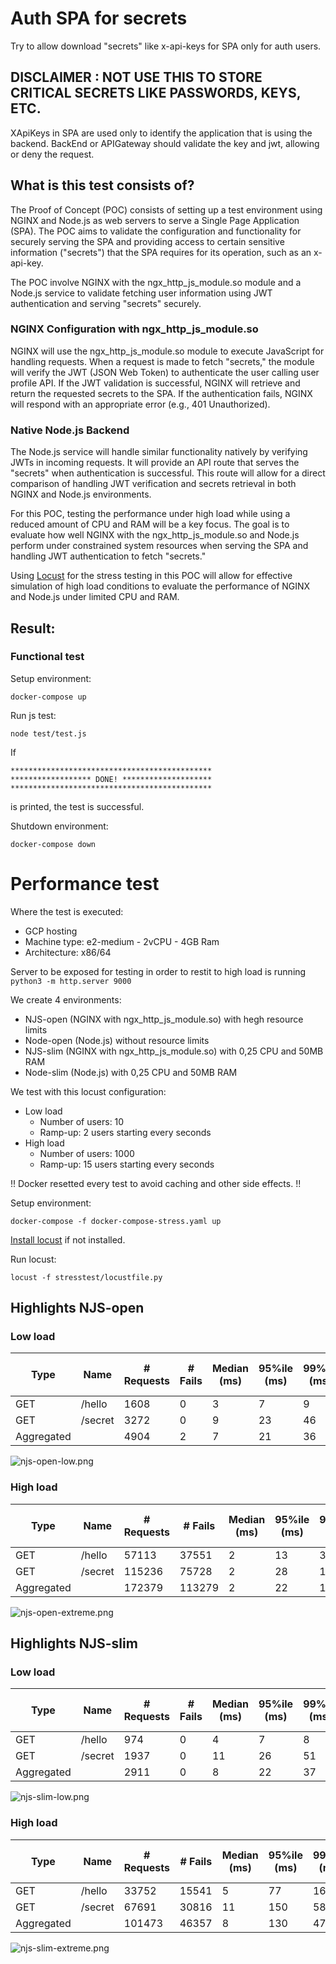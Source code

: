 # Auth SPA for secrets

Try to allow download "secrets" like x-api-keys for SPA only for auth users.

## DISCLAIMER : NOT USE THIS TO STORE CRITICAL SECRETS LIKE PASSWORDS, KEYS, ETC.
XApiKeys in SPA are used only to identify the application that is using the backend. 
BackEnd or APIGateway should validate the key and jwt, allowing or deny the request.


## What is this test consists of?

The Proof of Concept (POC) consists of setting up a test environment using NGINX and Node.js as web servers to serve a 
Single Page Application (SPA). 
The POC aims to validate the configuration and functionality for securely serving the SPA and providing access to certain
sensitive information ("secrets") that the SPA requires for its operation, such as an x-api-key.

The POC involve NGINX with the ngx_http_js_module.so module and a Node.js service to validate fetching 
user information using JWT authentication and serving "secrets" securely.

### NGINX Configuration with ngx_http_js_module.so
NGINX will use the ngx_http_js_module.so module to execute JavaScript for handling requests.
When a request is made to fetch "secrets," the module will verify the JWT (JSON Web Token) to authenticate the user calling user profile API.
If the JWT validation is successful, NGINX will retrieve and return the requested secrets to the SPA.
If the authentication fails, NGINX will respond with an appropriate error (e.g., 401 Unauthorized).

### Native Node.js Backend
The Node.js service will handle similar functionality natively by verifying JWTs in incoming requests.
It will provide an API route that serves the "secrets" when authentication is successful.
This route will allow for a direct comparison of handling JWT verification and secrets retrieval in both NGINX and Node.js environments.


For this POC, testing the performance under high load while using a reduced amount of CPU and RAM will be a key focus. 
The goal is to evaluate how well NGINX with the ngx_http_js_module.so and Node.js perform under constrained system 
resources when serving the SPA and handling JWT authentication to fetch "secrets."


Using [Locust](https://locust.io/) for the stress testing in this POC will allow for effective simulation of high load conditions 
to evaluate the performance of NGINX and Node.js under limited CPU and RAM.


## Result:

### Functional test

Setup environment:
```shell
docker-compose up
```

Run js test:
```shell
node test/test.js
```

If

    *********************************************
    ****************** DONE! ********************
    *********************************************

is printed, the test is successful.

Shutdown environment:
```shell
docker-compose down
```

# Performance test

Where the test is executed:
* GCP hosting
* Machine type: e2-medium - 2vCPU - 4GB Ram
* Architecture: x86/64

Server to be exposed for testing in order to restit to high load is running `python3 -m http.server 9000`


We create 4 environments:
* NJS-open (NGINX with ngx_http_js_module.so) with hegh resource limits
* Node-open (Node.js) without resource limits
* NJS-slim (NGINX with ngx_http_js_module.so) with 0,25 CPU and 50MB RAM
* Node-slim (Node.js) with 0,25 CPU and 50MB RAM

We test with this locust configuration:
* Low load
  * Number of users: 10
  * Ramp-up: 2 users starting every seconds 
* High load
  * Number of users: 1000
  * Ramp-up: 15 users starting every seconds

!! Docker resetted every test to avoid caching and other side effects. !!


Setup environment:
```shell
docker-compose -f docker-compose-stress.yaml up
```

[Install locust](https://docs.locust.io/en/stable/installation.html) if not installed.


Run locust:
```shell
locust -f stresstest/locustfile.py
```

## Highlights NJS-open

### Low load
| Type | Name             | # Requests | # Fails | Median (ms) | 95%ile (ms) | 99%ile (ms) | Average (ms) | Min (ms) | Max (ms) | Average size (bytes) | Current RPS | Current Failures/s |
|------|------------------|------------|---------|-------------|-------------|-------------|--------------|----------|----------|----------------------|-------------|---------------------|
| GET  | /hello           | 1608       | 0       | 3           | 7           | 9           | 3.73         | 1        | 34       | 0                    | 7.6         | 0                   |
| GET  | /secret          | 3272       | 0       | 9           | 23          | 46          | 13.11        | 3        | 1494     | 32                   | 14.1        | 0                   |
| Aggregated |            | 4904       | 2       | 7           | 21          | 36          | 10.14        | 1        | 1494     | 25.18                | 21.7        | 0                   |
![njs-open-low.png](imgs/njs-open-low.png)


### High load
| Type       | Name             | # Requests | # Fails | Median (ms) | 95%ile (ms) | 99%ile (ms) | Average (ms) | Min (ms) | Max (ms) | Average size (bytes) | Current RPS | Current Failures/s |
|------------|------------------|------------|---------|-------------|-------------|-------------|--------------|----------|----------|----------------------|-------------|---------------------|
| GET        | /hello           | 57113      | 37551   | 2           | 13          | 39          | 83.09        | 1        | 25941    | 0                    | 658         | 658                 |
| GET        | /secret          | 115236     | 75728   | 2           | 28          | 190         | 90.24        | 1        | 25942    | 10.97                | 1328        | 1328                |
| Aggregated |                  | 172379     | 113279  | 2           | 22          | 130         | 87.88        | 1        | 25942    | 7.5                  | 1986        | 1986                |
![njs-open-extreme.png](imgs/njs-open-extreme.png)


## Highlights NJS-slim

### Low load
| Type       | Name    | # Requests | # Fails | Median (ms) | 95%ile (ms) | 99%ile (ms) | Average (ms) | Min (ms) | Max (ms) | Average size (bytes) | Current RPS | Current Failures/s |
|------------|---------|------------|---------|-------------|-------------|-------------|--------------|----------|----------|----------------------|-------------|---------------------|
| GET        | /hello  | 974        | 0       | 4           | 7           | 8           | 3.84         | 1        | 18       | 0                    | 7.4         | 0                   |
| GET        | /secret | 1937       | 0       | 11          | 26          | 51          | 15.3         | 4        | 1541     | 32                   | 11.7        | 0                   |
| Aggregated |         | 2911       | 0       | 8           | 22          | 37          | 11.46        | 1        | 1541     | 21.29                | 19.1        | 0                   |
![njs-slim-low.png](imgs/njs-slim-low.png)

### High load
| Type       | Name             | # Requests | # Fails | Median (ms) | 95%ile (ms) | 99%ile (ms) | Average (ms) | Min (ms) | Max (ms) | Average size (bytes) | Current RPS | Current Failures/s |
|------------|------------------|------------|---------|-------------|-------------|-------------|--------------|----------|----------|----------------------|-------------|---------------------|
| GET        | /hello           | 33752      | 15541   | 5           | 77          | 160         | 153.58       | 1        | 25943    | 0                    | 384.4       | 384.4               |
| GET        | /secret          | 67691      | 30816   | 11          | 150         | 580         | 170.5        | 1        | 25945    | 17.43                | 757.9       | 757.9               |
| Aggregated |                  | 101473     | 46357   | 8           | 130         | 470         | 164.88       | 1        | 25945    | 11.9                 | 1142.3      | 1142.3              |
![njs-slim-extreme.png](imgs/njs-slim-extreme.png)
